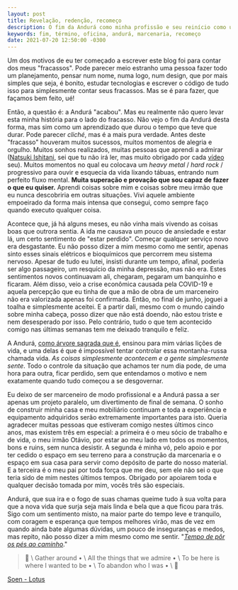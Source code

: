 ```yaml
---
layout: post
title: Revelação, redenção, recomeço
description: O fim da Andurá como minha profissão e seu reinício como um projeto pessoal junto ao meu irmão.
keywords: fim, término, oficina, andurá, marcenaria, recomeço
date: 2021-07-20 12:50:00 -0300
---
```


Um dos motivos de eu ter começado a escrever este blog foi para contar dos meus "fracassos". Pode parecer meio estranho uma pessoa fazer todo um planejamento, pensar num nome, numa logo, num design, que por mais simples que seja, é bonito, estudar tecnologias e escrever o código de tudo isso para simplesmente contar seus fracassos. Mas se é para fazer, que façamos bem feito, ué!

Então, a questão é: a Andurá "acabou". Mas eu realmente não quero levar esta minha história para o lado do fracasso. Não vejo o fim da Andurá desta forma, mas sim como um aprendizado que durou o tempo que teve que durar. Pode parecer *cliché*, mas é a mais pura verdade. Antes deste "fracasso" houveram muitos sucessos, muitos momentos de alegria e orgulho. Muitos sonhos realizados, muitas pessoas que aprendi a admirar ([Natsuki Ishitani](https://tecori.com/), sei que tu não irá ler, mas muito obrigado por cada [vídeo](https://www.youtube.com/channel/UC7FkqjV8SU5I8FCHXQSQe9Q) seu). Muitos momentos no qual eu colocava um *heavy metal* / *hard rock* / progressivo para ouvir e esquecia da vida lixando tábuas, entrando num perfeito fluxo mental. **Muita superação e provação que sou capaz de fazer o que eu quiser.** Aprendi coisas sobre mim e coisas sobre meu irmão que eu nunca descobriria em outras situações. Vivi aquele ambiente empoeirado da forma mais intensa que consegui, como sempre faço quando executo qualquer coisa.

Acontece que, já há alguns meses, eu não vinha mais vivendo as coisas boas que outrora sentia. A ida me causava um pouco de ansiedade e estar lá, um certo sentimento de "estar perdido". Começar qualquer serviço novo era desgastante. Eu não posso dizer a mim mesmo como me sentir, apenas sinto esses sinais elétricos e bioquímicos que percorrem meu sistema nervoso. Apesar de tudo eu lutei, insisti durante um tempo, afinal, poderia ser algo passageiro, um resquício da minha depressão, mas não era. Estes sentimentos novos continuavam ali, chegaram, pegaram um banquinho e ficaram. Além disso, veio a crise econômica causada pela COVID-19 e aquela percepção que eu tinha de que a mão de obra de um marceneiro não era valorizada apenas foi confirmada. Então, no final de junho, joguei a toalha e simplesmente aceitei. E a partir dali, mesmo com o mundo caindo sobre minha cabeça, posso dizer que não está doendo, não estou triste e nem desesperado por isso. Pelo contrário, tudo o que tem acontecido comigo nas últimas semanas tem me deixado tranquilo e feliz.

A Andurá, [como árvore sagrada que é](https://pt.wikipedia.org/wiki/Andur%C3%A1), ensinou para mim várias lições de vida, e uma delas é que é impossível tentar controlar essa montanha-russa chamada vida. *As coisas simplesmente acontecem e a gente simplesmente sente*. Todo o controle da situação que achamos ter num dia pode, de uma hora para outra, ficar perdido, sem que entendamos o motivo e nem exatamente quando tudo começou a se desgovernar.

Eu deixo de ser marceneiro de modo profissional e a Andurá passa a ser apenas um projeto paralelo, um divertimento de final de semana. O sonho de construir minha casa e meu mobiliário continuam e toda a experiência e equipamento adquiridos serão extremamente importantes para isto.  Queria agradecer muitas pessoas que estiveram comigo nestes últimos cinco anos, mas existem três em especial: a primeira é o meu sócio de trabalho e de vida, o meu irmão Otávio, por estar ao meu lado em todos os momentos, bons e ruins, sem nunca desistir. A segunda é  minha vó, pelo apoio e por ter cedido o espaço em seu terreno para a construção da marcenaria e o espaço em sua casa para servir como depósito de parte do nosso material. E a terceira é o meu pai por toda força que me deu, sem ele não sei o que teria sido de mim nestes últimos tempos. Obrigado por apoiarem toda e qualquer decisão tomada por mim, vocês três são especiais.

Andurá, que sua ira e o fogo de suas chamas queime tudo à sua volta para que a nova vida que surja seja mais linda e bela que a que ficou para trás. Sigo com um sentimento misto, na maior parte do tempo leve e tranquilo, com coragem e esperança que tempos melhores virão, mas de vez em quando ainda bate algumas dúvidas, um pouco de inseguranças e medos, mas repito, não posso dizer a mim mesmo como me sentir. "*[Tempo de pôr os pés ao caminho](https://pt.wikipedia.org/wiki/A_Torre_Negra)*."

> &#127932; \\
Gather around • \\
All the things that we admire • \\
To be here is where I wanted to be • \\
To abandon who I was • \\
&#127932;

[Soen - Lotus](https://www.youtube.com/watch?v=qLSh0E0Rikc)
